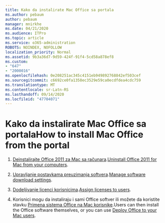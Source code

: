 ```yaml
---
title: Kako da instalirate Mac Office sa portala
ms.author: pebaum
author: pebaum
manager: mnirkhe
ms.date: 04/21/2020
ms.audience: ITPro
ms.topic: article
ms.service: o365-administration
ROBOTS: NOINDEX, NOFOLLOW
localization_priority: Normal
ms.assetid: 9b3a36d7-9d59-424f-91f4-5cd58a878ef8
ms.custom:
- "647"
- "2000016"
ms.openlocfilehash: 0e208251ac345c4151eb949892768842ef503cef
ms.sourcegitcommit: c6692ce0fa1358ec3529e59ca0ecdfdea4cdc759
ms.translationtype: MT
ms.contentlocale: sr-Latn-RS
ms.lasthandoff: 09/14/2020
ms.locfileid: "47704071"
---
```

# <a name="how-to-install-mac-office-from-the-portal"></a><span data-ttu-id="e6082-102">Kako da instalirate Mac Office sa portala</span><span class="sxs-lookup"><span data-stu-id="e6082-102">How to install Mac Office from the portal</span></span>

1. <span data-ttu-id="e6082-103">[Deinstalirajte Office 2011 za Mac sa računara](https://support.office.com/article/4bfcd230-0ea1-4656-bf30-dbfa44d358fa?wt.mc_id=Alchemy_ClientDIA).</span><span class="sxs-lookup"><span data-stu-id="e6082-103">[Uninstall Office 2011 for Mac from your computers](https://support.office.com/article/4bfcd230-0ea1-4656-bf30-dbfa44d358fa?wt.mc_id=Alchemy_ClientDIA).</span></span>

2. <span data-ttu-id="e6082-104">[Upravljanje postavkama preuzimanja softvera](https://docs.microsoft.com/DeployOffice/manage-software-download-settings-office-365).</span><span class="sxs-lookup"><span data-stu-id="e6082-104">[Manage software download settings](https://docs.microsoft.com/DeployOffice/manage-software-download-settings-office-365).</span></span>

3. <span data-ttu-id="e6082-105">[Dodeljivanje licenci korisnicima](https://docs.microsoft.com/microsoft-365/admin/subscriptions-and-billing/assign-licenses-to-users).</span><span class="sxs-lookup"><span data-stu-id="e6082-105">[Assign licenses to users](https://docs.microsoft.com/microsoft-365/admin/subscriptions-and-billing/assign-licenses-to-users).</span></span>

4. <span data-ttu-id="e6082-106">Korisnici mogu da instaliraju i sami Office softver ili možete da koristite stavku [Primena sistema Office na Mac korisnike](https://docs.microsoft.com/DeployOffice/mac/deployment-guide-for-office-for-mac).</span><span class="sxs-lookup"><span data-stu-id="e6082-106">Users can then install the Office software themselves, or you can use [Deploy Office to your Mac users](https://docs.microsoft.com/DeployOffice/mac/deployment-guide-for-office-for-mac).</span></span>